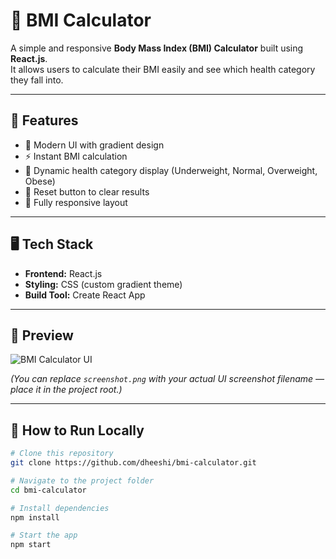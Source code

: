# 💪 BMI Calculator

A simple and responsive **Body Mass Index (BMI) Calculator** built using **React.js**.  
It allows users to calculate their BMI easily and see which health category they fall into.

---

## 🚀 Features

- 🎨 Modern UI with gradient design  
- ⚡ Instant BMI calculation  
- 🧮 Dynamic health category display (Underweight, Normal, Overweight, Obese)  
- 🔄 Reset button to clear results  
- 📱 Fully responsive layout

---

## 🖥️ Tech Stack

- **Frontend:** React.js  
- **Styling:** CSS (custom gradient theme)  
- **Build Tool:** Create React App  

---

## 📸 Preview

![BMI Calculator UI](./screenshot.png)

*(You can replace `screenshot.png` with your actual UI screenshot filename — place it in the project root.)*

---

## 🧩 How to Run Locally

```bash
# Clone this repository
git clone https://github.com/dheeshi/bmi-calculator.git

# Navigate to the project folder
cd bmi-calculator

# Install dependencies
npm install

# Start the app
npm start
